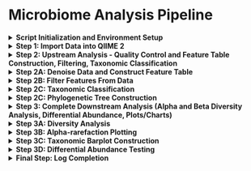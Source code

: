 # Microbiome Analysis Pipeline 

<details>
  <summary><b> Script Initialization and Environment Setup</b></summary>

  This section initializes the script by printing the current date and time for logging. It then activates the specified QIIME 2 environment, ensuring that the correct software and dependencies are available for the analysis. Key directory variables are defined for organizing input and output files. The script also takes the home directory as the first argument from the command line, enhancing portability.

  ```bash
  #! /usr/bin/bash

  date
  source activate qiime2-amplicon-2024.5

  home="$1" # first argument in command line should be home directory (example : /home/users/kgr1020)
  homedir="$home/GEN711FinalProject"
  maindir="/home/users/kgr1020/GEN711FinalProject/Final_Project_711-811"
  rddir="$maindir/rawdata" # used to store metadata.tsv and manifest.tsv
  demux="/home/users/kgr1020/GEN711FinalProject/demux.files" # files too large to store on github
  datadir="$maindir/qiime2.microbiomedata"
  mkdir -p $datadir $demux
  cd $datadir
  ```

</details>

<details>
  <summary><b> Step 1: Import Data into QIIME 2</b></summary>

  This step imports the raw sequencing data into QIIME 2 using the `qiime tools import` command. It specifies the data type (`SampleData[PairedEndSequencesWithQuality]`), the path to the manifest file (`$rddir/manifest.tsv`), the output path for the QIIME 2 artifact (`$demux/demux.qza`), and the input format (`PairedEndFastqManifestPhred33V2`). Following import, `qiime demux summarize` generates an initial quality assessment visualization (`.qzv`).

  ```bash
  # === Step 1: Import data into qiime2 for analysis ===

  echo "importing sequences into qiime..."
  qiime tools import \
    --type 'SampleData[PairedEndSequencesWithQuality]' \
    --input-path $rddir/manifest.tsv \
    --output-path $demux/demux.qza \
    --input-format PairedEndFastqManifestPhred33V2

  echo "converting to qzv file..."
  qiime demux summarize \
    --i-data $demux/demux.qza \
    --o-visualization $demux/demux.qzv
  ```

</details>

<details>
  <summary><b> Step 2: Upstream Analysis - Quality Control and Feature Table Construction, Filtering, Taxonomic Classification</b></summary>

  This section initiates the upstream analysis phase, which involves several critical steps for preparing the raw sequencing data. It first defines the primary output directory for all upstream analysis results as $usdir, located within the main QIIME 2 data directory. Subsequently, it creates a specific subdirectory named (`$denoised`) inside (`$usdir`) to house the outputs from the denoising process. The (`mkdir -p`) command ensures that both these directories are created, handling the creation of any necessary parent directories as well. Finally, the script changes the current working directory to $usdir, ensuring that all subsequent commands related to upstream analysis are executed within this designated and organized location.

  ```bash
  # === Step 2: Complete upstream analysis of data (quality control, feature table construction, filte
ring, taxonomic classification)   ===

# Directories for all upstream analysis outputs and denoised data outputs
usdir="$datadir/upstream.analysis"
denoised="$usdir/denoised.data"
mkdir -p $usdir $denoised
cd $usdir
```

</details>

<details>
 <summary><b> Step 2A: Denoise Data and Construct Feature Table</b></summary>

  This part of the script executes the QIIME 2 command (`qiime feature-table tabulate-seqs`). It takes the representative sequences of the identified ASVs from the (`$denoised/asv-seqs.qza`) file and combines them with the frequency information of these ASVs across all samples, which is stored in (`$filtreads/asv-frequencies.qza`). The output is an interactive visualization file named (`$filtreads/asv-seqs.qzv`). This visualization allows users to examine the DNA sequence of each unique microbial variant (ASV) and see its overall abundance within the entire dataset. This step is crucial for understanding the composition of the microbial community and identifying the most prevalent ASVs.

```bash
 # === Step 2A: Denoise data and construct feature tables  ===

# Denoising data based on demux.qzv: Forward read quality drops at sequence base 226 and reverse rea
d quality drops at sequence base 200.
echo "filtering reads..."
qiime dada2 denoise-paired \
  --i-demultiplexed-seqs $demux/demux.qza \
  --p-trunc-len-f 220 \
  --p-trunc-len-r 200 \
  --p-n-threads 8 \
  --o-representative-sequences $denoised/asv-seqs.qza \
  --o-table $denoised/asv-table.qza \
  --o-denoising-stats $denoised/stats.qza

# Generating a QIIME2 visualization of denoised data to inspect quality
echo "visualizing metadata stats..."
qiime metadata tabulate \
   --m-input-file $denoised/stats.qza \
   --o-visualization $denoised/stats.qzv

# Exporting asv representative sequences into BLAST-able file
export="$maindir/exported-rep-seqs" 
mkdir -p $export
qiime tools export \
   --input-path $denoised/asv-seqs.qza \
   --output-path $export

# Directories for filtered data analysis outputs
filtreads="$usdir/filtered.reads"
filtfeat="$usdir/filtered.features"
mkdir -p $filtreads $filtfeat

# Removing poor quality samples based on stats.qzv: Sample ODR-3-3 lacks read count. Any samples with less than 1000 reads removed from dataset. 
echo "removing sample ODR-3-3"
qiime feature-table filter-samples \
   --i-table $denoised/asv-table.qza \
   --p-min-frequency 1000 \
   --o-filtered-table $filtreads/asv-filtered-table.qza

# Summarizing the filtered ASV feature table with metadata information for further analysis
echo "performing feature-table summarize action..."
qiime feature-table summarize-plus \
  --i-table $filtreads/asv-filtered-table.qza \
  --m-metadata-file $rddir/metadata.tsv \
  --o-summary $filtreads/asv-table.qzv \
  --o-sample-frequencies $filtreads/sample-frequencies.qza \
  --o-feature-frequencies $filtreads/asv-frequencies.qza

# Compiled table created of all ASV sequences with frequency data.
echo "performing tabulate-seqs action..."
qiime feature-table tabulate-seqs \
  --i-data $denoised/asv-seqs.qza \
  --m-metadata-file $filtreads/asv-frequencies.qza \
  --o-visualization $filtreads/asv-seqs.qzv
```
</details>

<details>
 <summary><b> Step 2B: Filter Features From Data</b></summary>

  This section focuses on filtering the features (ASVs) within the dataset. First, it filters the ASV feature table, retaining only those ASVs that are present in at least 25% of the samples, which is set to a minimum of 5 samples using the (`qiime feature-table filter-features`) command. This step aims to remove rare or potentially spurious ASVs that are not consistently observed across the samples. Next, it filters the representative ASV sequences using (`qiime feature-table filter-seqs`) to ensure that only the sequences corresponding to the ASVs retained in the filtered feature table are kept. This maintains consistency between the sequence data and the feature table used for downstream analysis. Finally, the filtered feature table is summarized using (`qiime feature-table summarize-plus`). This generates visualizations and statistics of the filtered data, including sample and feature frequencies, providing an overview of the dataset after the feature filtering step and allowing for quality checks. The metadata file is included in this summarization to provide context to the sample information.

 ```bash
# === Step 2B: Filter features from data  ===

# Filtering feature table: all features must be present in 25% of samples.
echo "filtering feature table..."
qiime feature-table filter-features \
  --i-table $filtreads/asv-filtered-table.qza \
  --p-min-samples 5 \
  --o-filtered-table $filtfeat/asv-table-ms5.qza

# Filtering representative ASV sequences to match those relevant and in the feature table
echo "filtering sequences..."
qiime feature-table filter-seqs \
  --i-data $denoised/asv-seqs.qza \
  --i-table $filtfeat/asv-table-ms5.qza \
  --o-filtered-data $filtfeat/asv-seqs-ms5.qza

# Summarizing filtered feature table with metadata information
echo "summarizing feature tables..."
qiime feature-table summarize-plus \
  --i-table $filtfeat/asv-table-ms5.qza \
  --m-metadata-file $rddir/metadata.tsv \
  --o-summary $filtfeat/asv-table-ms5.qzv \
  --o-sample-frequencies $filtfeat/sample-frequencies-ms5.qza \
  --o-feature-frequencies $filtfeat/asv-frequencies-ms5.qza
```
</details>

<details>
 <summary><b> Step 2C: Taxonomic Classification</b></summary>
  
  This section focuses on assigning taxonomic identities to the filtered ASV sequences. It first sets up a directory (`$tools`) to store any downloaded software or databases used in the analysis. It then downloads the Silva 138 99% reference sequences and taxonomy files, which are commonly used for 16S rRNA gene classification. To focus the classification on the V4 region of the 16S rRNA gene (the amplified region in the data), the script extracts the relevant reads from the Silva reference database using the specified forward and reverse primers. A Naive Bayes classifier is then trained using these extracted reference reads and their corresponding taxonomy. A loop is included to organize any downloaded Silva-related files by moving them into the (`$tools directory`). Next, directories (`$tdir`) for taxonomic classification results and (`$tree`) for phylogenetic tree files are created. The trained classifier is then used to assign taxonomy to the filtered ASV representative sequences using the classify-sklearn method, and the resulting taxonomic assignments are stored in (`$tdir/taxonomy.qza`). Finally, a visualization is created using qiime (`feature-table tabulate-seqs`) to link the ASV sequences with their assigned taxonomic information and their frequencies, allowing for inspection of the taxonomic composition of the microbial communities.

```bash
# === Step 2C: Taxonomic Classification  ===

# Directory for all downloaded tools used during analysis of data
tools="$homedir/tools"
mkdir $tools

# Downloaded and training classifier for taxonomic classification of data based on 16sRNA data with amplified V4 region
classifier="$tools/silva-CUSTOM.qza" #variable for custom trained classifier

echo "training classifier..."
wget -O silva-138-99-seqs.qza https://data.qiime2.org/2024.2/common/silva-138-99-seqs.qza
wget -O silva-138-99-tax.qza https://data.qiime2.org/2024.2/common/silva-138-99-tax.qza

qiime feature-classifier extract-reads \
  --i-sequences silva-138-99-seqs.qza \
  --p-f-primer GTGCCAGCMGCCGCGGTAA \
  --p-r-primer GGACTACHVGGGTWTCTAAT \
  --p-trunc-len 250 \
  --o-reads silva-refseqs-515-806.qza

qiime feature-classifier fit-classifier-naive-bayes \
  --i-reference-reads silva-refseqs-515-806.qza \
  --i-reference-taxonomy silva-138-99-tax.qza \
  --o-classifier $classifier

# For-Do-Done loop for organizing downloaded classifiers into the tools directory
for item in $(ls $usdir)
do
   if [[ $item == silva* ]]
   then
      echo "moving file"
      mv $item $tools
   fi
done

# Directory for storing taxonomic classification of sequences and phylogenetic tree
tdir="$usdir/taxonomic.classification"
tree="$usdir/phylogenetic.tree"
mkdir -p $tdir

# Assigning taxonomy to samples using custom silva classifier
echo "assigning taxonomy to sequences..."
qiime feature-classifier classify-sklearn \
  --i-classifier $classifier \
  --i-reads $filtfeat/asv-seqs-ms5.qza \
  --o-classification $tdir/taxonomy.qza

# Visualizing ASV sequences with taxonomic classifications
echo "visualizing ASV sequences with taxonomic classifications..."
qiime feature-table tabulate-seqs \
   --i-data $filtfeat/asv-seqs-ms5.qza \
   --i-taxonomy $tdir/taxonomy.qza \
   --m-metadata-file $filtfeat/asv-frequencies-ms5.qza \
   --o-visualization $tdir/taxonomy-classification.qzv
```
</details>

<details>
 <summary><b> Step 2C: Phylogenetic Tree Construction</b></summary>
  
   This section focuses on constructing a phylogenetic tree to visualize the evolutionary relationships between the identified ASVs. It uses the qiime phylogeny (`align-to-tree-mafft-fasttree command`), which first aligns the filtered ASV sequences using MAFFT and then builds a phylogenetic tree from the alignment using FastTree. The output is a rooted phylogenetic tree. To prepare this tree and the taxonomic information for visualization in iTOL (Interactive Tree Of Life), the script creates a directory (`$tree/iTOL.files`). It then exports the rooted tree, the taxonomic assignments, and the ASV feature table into this directory. The feature table is also converted from the (`.biom`) format to a tab-separated (`.tsv`) file, which is a common format for iTOL. Finally, the script generates a specially formatted text file named (`itol.txt`). This file extracts the genus and species information from the exported taxonomy file and creates labels that can be uploaded into iTOL to display taxonomic information directly on the nodes of the phylogenetic tree, making the tree more informative.

   ```bash
# === Step 2D: Phylogenetic Tree Construction  ===

# Generating rooted phylogenetic tree from ASV sequences using MAFFT and FastTree for alignment and tree construction. Upload rooted_tree.qza and taxonomy.qza into iTOL for phylogenetic tree.
echo "constructing phylogenetic tree..."
qiime phylogeny align-to-tree-mafft-fasttree \
  --i-sequences $filtfeat/asv-seqs-ms5.qza \
  --output-dir $tree

# Creating exported taxonomy.qza, feature-table.qza, and ASV table files for iTOL upload
iTOL="$tree/iTOL.files"

echo "exporting files for use in iTOL..."
qiime tools export \
  --input-path $tree/rooted_tree.qza \
  --output-path $iTOL/exported_tree
qiime tools export \
  --input-path $tdir/taxonomy.qza \
  --output-path $iTOL/exported_taxonomy
qiime tools export \
  --input-path $filtfeat/asv-table-ms5.qza \
  --output-path $iTOL/exported_table

echo "converting feature table into tsv format..."
biom convert \
  -i $iTOL/exported_table/feature-table.biom \
  -o $iTOL/exported_table/feature-table.tsv \
  --to-tsv

# Creating iTOL.txt labels for upload into phylogenetic tree to alter node IDs to genus and species labels
TAXONOMY="$iTOL/exported_taxonomy/taxonomy.tsv"
OUTPUT="$iTOL/itol.txt"

{
echo "LABELS"
echo "SEPARATOR COMMA"
echo ""
echo "DATA"
} > "$OUTPUT"

# Altering each line in the taxnomy file
tail -n +2 "$TAXONOMY" | while IFS=$'\t' read -r asv_id taxonomy _; do
    # Extract genus and species from file
    genus=$(echo "$taxonomy" | grep -o 'g__[^;]*' | sed 's/g__//')
    species=$(echo "$taxonomy" | grep -o 's__[^;]*' | sed 's/s__//')

    # Default/fallback values if no assigned taxonomy
    genus=${genus:-Unassigned}
    species=${species:-sp.}

    echo "$asv_id,$genus $species" >> "$OUTPUT"
done

```
</details>

 <details>
 <summary><b> Step 3: Complete Downstream Analysis (Alpha and Beta Diversity Analysis, Differential Abundance, Plots/Charts)</b></summary>

  This section marks the beginning of the downstream analysis, which aims to interpret the processed microbial data. It encompasses exploring the diversity within (alpha) and between (beta) samples, identifying microbes with significantly different abundances across conditions (differential abundance), and generating various plots and charts to visualize these findings. To organize the outputs of these analyses, the script first defines a main directory (`$dsdir`) for all downstream analysis results, located within the primary QIIME 2 data directory. It then creates two subdirectories within (`$dsdir: $kmers`) specifically for results related to k-mer based diversity testing and (`$divres`) for general diversity analysis results and visualizations. Finally, the script changes the current working directory to (`$dsdir`), ensuring that all subsequent commands related to downstream analysis are executed within this organized location.

  ```bash
# === Step 3: Complete downstream analysis (alpha and beta diversity analysis, differential abundanc
e, plots/charts) ===

# Directories for all downstream analysis outputs and diversity testing outputs
dsdir="$datadir/downstream.analysis"
kmers="$dsdir/diversity.testing"
divres="$dsdir/diversity.results"
mkdir $dsdir $divres
cd $dsdir
```
</details>

<details>
 <summary><b> Step 3A: Diversity Analysis</b></summary>
  
   This section performs diversity analysis, specifically using a k-mer based approach. First, it sets up a dedicated Conda environment named (`q2-boots-amplicon-2025.4`) to ensure the necessary software and dependencies for the (`q2-boots QIIME 2 plugin`) are available. The environment is created using a YAML file downloaded from a specified URL. After creation, this environment is activated. The script then executes the (`qiime boots kmer-diversity`) command, which performs k-mer based diversity analysis. This analysis involves creating 10 bootstrapped, rarefied versions of the data, each rarefied to a sampling depth of 1200 reads. The alpha and beta diversity metrics are then calculated from these bootstrapped samples. The median is used to average the alpha diversity values, and the medoid is used to average the beta diversity distance matrices. The results of this analysis are stored in the (`$kmers`) directory.

```bash
# === Step 3A: Diversity Analysis  ===

# Creating conda environment for QIIME2 boots commands
echo "downloading qiime2 boots environment..."
conda env create \
   --name q2-boots-amplicon-2025.4 \
   --file https://raw.githubusercontent.com/caporaso-lab/q2-boots/refs/heads/main/environment-files/
q2-boots-qiime2-amplicon-2025.4.yml

conda activate q2-boots-amplicon-2025.4

# Performing k-mer based diversity analysis, creating 10 bootstrapped rarefied samples with sampling
 depth of 1200.
qiime boots kmer-diversity \
  --i-table $filtfeat/asv-table-ms5.qza \
  --i-sequences $filtfeat/asv-seqs-ms5.qza \
  --m-metadata-file $rddir/metadata.tsv \
  --p-sampling-depth 1200 \
  --p-n 10 \
  --p-replacement \
  --p-alpha-average-method median \
  --p-beta-average-method medoid \
  --output-dir $kmers
```
</details>

<details>
 <summary><b> Step 3B: Alpha-rarefaction Plotting</b></summary>
  
   This section focuses on generating an alpha-rarefaction plot. The script uses the qiime diversity alpha-rarefaction command to create a visualization that helps assess whether the sequencing depth was sufficient to capture the microbial diversity within the samples. The command takes the filtered ASV feature table as input and calculates alpha diversity metrics at various sequencing depths, up to a maximum depth of 4500 reads. The metadata file is also provided, allowing for potential coloring or grouping of the rarefaction curves based on sample metadata. The resulting interactive plot, saved as (`$divres/alpha-rarefaction.qzv`), shows how alpha diversity changes with increasing sequencing effort, indicating if the diversity estimates have plateaued.

   ```bash
   # === Step 3B: Alpha-rarefaction Plotting  ===

# Generating alpha-rarefaction plot for diversity analysis
echo "creating alpha-rarefaction plot..."
qiime diversity alpha-rarefaction \
  --i-table $filtfeat/asv-table-ms5.qza \
  --p-max-depth 4500 \
  --m-metadata-file $rddir/metadata.tsv \
  --o-visualization $divres/alpha-rarefaction.qzv
  ```

</details>

<details>
 <summary><b> Step 3C: Taxonomic Barplot Construction</b></summary>
  
  This section generates a taxonomic barplot to visualize the relative abundance of different microbial taxa across the samples. The script uses the qiime taxa barplot command, taking the filtered ASV feature table and the taxonomic assignments as input. The metadata file is also included, which allows for ordering or grouping of the samples in the barplot based on metadata categories. The resulting interactive barplot, saved as (`$divres/taxa-bar-plots.qzv`), displays the proportion of each taxon within each sample, providing a visual overview of the community composition. While the comment mentions "species," the barplot can typically display taxa at various taxonomic levels depending on how it's explored in the resulting visualization.

  ```bash
# === Step 3C: Taxonomic Barplot Construction  ===

# Generating a taxonomic barplot to view the abundance of species within samples
echo "creating taxonomic barplot..."
qiime taxa barplot \
  --i-table $filtfeat/asv-table-ms5.qza \
  --i-taxonomy $tdir/taxonomy.qza \
  --m-metadata-file $rddir/metadata.tsv \
  --o-visualization $divres/taxa-bar-plots.qzv
```

</details>

<details>
 <summary><b> Step 3D: Differential Abundance Testing</b></summary>

  This section performs differential abundance testing to identify microbial taxa whose abundance differs significantly between sample groups. It begins by visualizing and statistically testing for differences in alpha diversity (observed features) across treatment groups using the Kruskal-Wallis test. Following this, it sets up a dedicated directory (`$diffabun`) for differential abundance results. The script then filters the ASV feature table to focus on comparing "duckweed" and "water" sample types. To facilitate species-level analysis, it collapses the ASVs to taxonomic level 7. The core of the differential abundance testing is performed using the ANCOM-BC method, comparing species-level abundances between the "duckweed" and "water" groups, with "duckweed" set as the reference. Finally, the significant differences identified by ANCOM-BC are visualized using a differential abundance barplot, highlighting taxa that are significantly more or less abundant between the compared sample types based on a significance threshold of 0.001.

  ```bash
# === Step 3D: Differential Abundance Testing  ===

# Visualize Observed Features vs. Treatment Group
echo "visualizing observed features vs. treatment group..."
qiime diversity alpha-group-significance \
  --i-data $core_metrics_dir/alpha_diversity.qza \
  --m-metadata-file $rddir/metadata.tsv \
  --p-metric observed_features \
  --p-group-column treatment_group \
  --p-m-method kruskal-wallis \
  --o-visualization $divres/observed_features_vs_treatment.qzv

# Directory for differential abundance testing outputs
diffabun="$dsdir/differential.abundance"
mkdir -p $diffabun

# Filtering the metadata table to focus on comparison between duckweed and water sample groups for further species abundance analysis
echo "filtering metadata table..."
qiime feature-table filter-samples \
  --i-table $filtfeat/asv-table-ms5.qza \
  --m-metadata-file $rddir/metadata.tsv \
  --p-where 'sample_type IN ("duckweed", "water")' \
  --o-filtered-table $diffabun/asv-table-ms5-dominant-sample-types.qza

# Collapsing ASVs into species-level taxonomy (level 7) based on previously provided taxonomic classification
echo "collapsing ASVs into species..."
qiime taxa collapse \
  --i-table $diffabun/asv-table-ms5-dominant-sample-types.qza \
  --i-taxonomy $tdir/taxonomy.qza \
  --p-level 7 \
  --o-collapsed-table $diffabun/genus-table-ms5-dominant-sample-types.qza

# Performing differential abundance testing using ANCOM-BC to identify species-level taxa that are signficantly different between sample types
echo "testing differentially abundance across species..."
qiime composition ancombc \
  --i-table $diffabun/genus-table-ms5-dominant-sample-types.qza \
  --m-metadata-file $rddir/metadata.tsv \
  --p-formula sample_type \
  --p-reference-levels 'sample_type::duckweed' \
  --o-differentials $diffabun/genus-ancombc.qza

# Visualizing the results of differential abundance analysis using a signficance threshold of 0.001
echo "visualizing differential abundance results..."
qiime composition da-barplot \
  --i-data $diffabun/genus-ancombc.qza \
  --p-significance-threshold 0.001 \
  --p-level-delimiter ';' \
  --o-visualization $diffabun/genus-ancombc.qzv
```
</details>

<details>
 <summary><b> Final Step: Log Completion </b></summary>

This final section serves to log the completion of the entire analysis pipeline. The date command is executed, which prints the current date and time to the console, providing a timestamp for when the script finished running. Following this, the echo "pipeline completed" command prints a clear message to the standard output, indicating to the user that all the steps in the script have been executed. This is a simple but important step for confirming the successful completion of the analysis.

```bash
# === Final Step: Log Completion ===
date

echo "pipeline completed"
```
